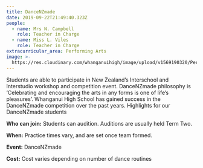 ```yaml
---
title: DanceNZmade
date: 2019-09-22T21:49:40.323Z
people:
  - name: Mrs N. Campbell
    role: Teacher in Charge
  - name: Miss L. Viles
    role: Teacher in Charge
extracurricular_area: Performing Arts
image: >-
  https://res.cloudinary.com/whanganuihigh/image/upload/v1569190320/Performing%20Arts/DanceNZmade.jpg
---
```

Students are able to participate in New Zealand’s Interschool and Interstudio workshop and competition event. DanceNZmade philosophy is ‘Celebrating and encouraging the arts in any forms is one of life’s pleasures’. Whanganui High School has gained success in the DanceNZmade competition over the past years. Highlights for our DanceNZmade students

**Who can join:** Students can audition. Auditions are usually held Term Two.

**When:** Practice times vary, and are set once team formed.

**Event:** DanceNZmade

**Cost:** Cost varies depending on number of dance 
routines

